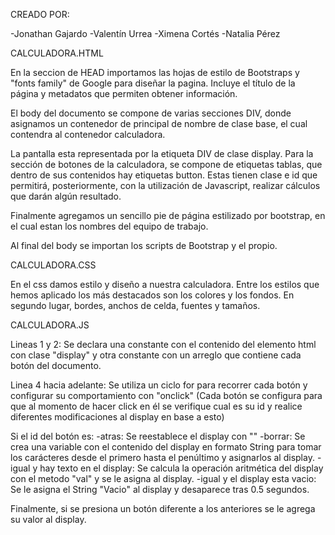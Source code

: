 CREADO POR:

-Jonathan Gajardo
-Valentín Urrea
-Ximena Cortés
-Natalia Pérez


CALCULADORA.HTML

En la seccion de HEAD importamos las hojas de estilo de Bootstraps y "fonts family" de Google para diseñar la pagina. Incluye el título de la página y metadatos que permiten obtener información.

El body del documento se compone de varias secciones DIV, donde asignamos un contenedor de principal de nombre de clase base, el cual contendra al contenedor calculadora.

La pantalla esta representada por la etiqueta DIV de clase display. Para la sección de botones de la calculadora, se compone de etiquetas tablas, que dentro de sus contenidos hay  etiquetas button. Estas tienen clase e id que permitirá, posteriormente, con la utilización de Javascript, realizar cálculos que darán algún resultado.

Finalmente agregamos un sencillo pie de página estilizado por bootstrap, en el cual estan los nombres del equipo de trabajo.

Al final del body se importan los scripts de Bootstrap y el propio.


CALCULADORA.CSS

En el css damos estilo y diseño a nuestra calculadora. Entre los estilos que hemos aplicado los más destacados son los colores y los fondos. En segundo lugar, bordes, anchos de celda, fuentes y tamaños.


CALCULADORA.JS

Lineas 1 y 2: Se declara una constante con el contenido del elemento html con clase "display" y otra constante con un arreglo que contiene cada botón del documento.

Linea 4 hacia adelante: Se utiliza un ciclo for para recorrer cada botón y configurar su comportamiento con "onclick" (Cada botón se configura para que al momento de hacer click en él se verifique cual es su id y realice diferentes modificaciones al display en base a esto)

Si el id del botón es:
-atras: Se reestablece el display con ""
-borrar: Se crea una variable con el contenido del display en formato String para tomar los carácteres desde el primero hasta el penúltimo y asignarlos al display.
-igual y hay texto en el display: Se calcula la operación aritmética del display con el metodo "val" y se le asigna al display.
-igual y el display esta vacio: Se le asigna el String "Vacio" al display y desaparece tras 0.5 segundos.

Finalmente, si se presiona un botón diferente a los anteriores se le agrega su valor al display.